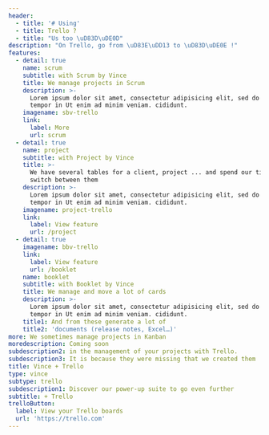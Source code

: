 ```yaml
---
header:
  - title: '# Using'
  - title: Trello ?
  - title: "Us too \uD83D\uDE0D"
description: "On Trello, go from \uD83E\uDD13 to \uD83D\uDE0E !"
features:
  - detail: true
    name: scrum
    subtitle: with Scrum by Vince
    title: We manage projects in Scrum
    description: >-
      Lorem ipsum dolor sit amet, consectetur adipisicing elit, sed do eiusmod
      tempor in Ut enim ad minim veniam. cididunt.
    imagename: sbv-trello
    link:
      label: More
      url: scrum
  - detail: true
    name: project
    subtitle: with Project by Vince
    title: >-
      We have several tables for a client, project ... and spend our time to
      switch between them
    description: >-
      Lorem ipsum dolor sit amet, consectetur adipisicing elit, sed do eiusmod
      tempor in Ut enim ad minim veniam. cididunt.
    imagename: project-trello
    link:
      label: View feature
      url: /project
  - detail: true
    imagename: bbv-trello
    link:
      label: View feature
      url: /booklet
    name: booklet
    subtitle: with Booklet by Vince
    title: We manage and move a lot of cards
    description: >-
      Lorem ipsum dolor sit amet, consectetur adipisicing elit, sed do eiusmod
      tempor in Ut enim ad minim veniam. cididunt.
    title1: And from these generate a lot of
    title2: 'documents (release notes, Excel…)'
more: We sometimes manage projects in Kanban
moredescription: Coming soon
subdescription2: in the management of your projects with Trello.
subdescription3: It is because they were missing that we created them ...
title: Vince + Trello
type: vince
subtype: trello
subdescription1: Discover our power-up suite to go even further
subtitle: + Trello
trelloButton:
  label: View your Trello boards
  url: 'https://trello.com'
---
```



